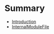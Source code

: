 # Summary

- [Introduction](./test/introduction.md)
- [InternalModuleFile](./test/internal-variables-functions/internal-modules/file-module.md)
